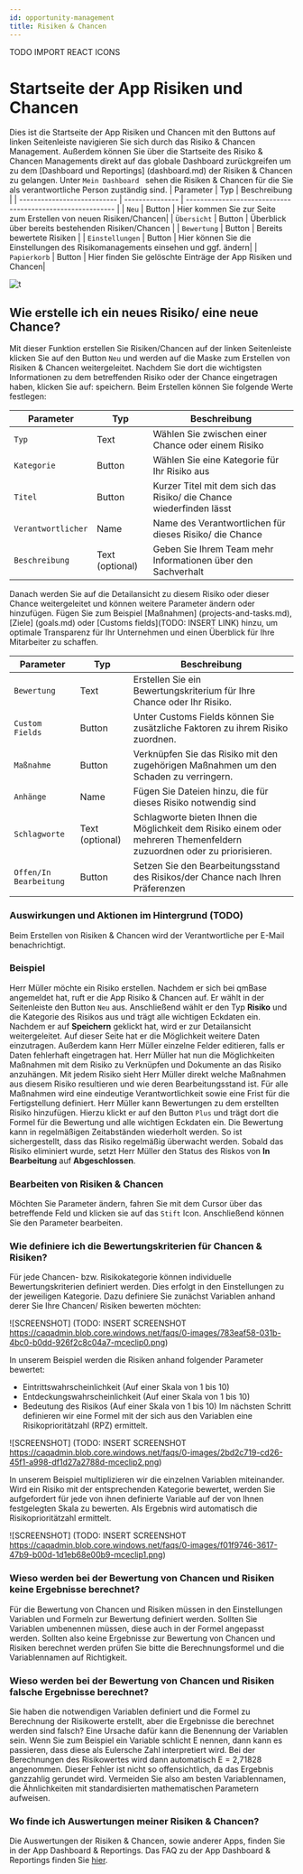 ```yaml
---
id: opportunity-management
title: Risiken & Chancen
---
```

TODO IMPORT REACT ICONS

# Startseite der App Risiken und Chancen
Dies ist die Startseite der App Risiken und Chancen mit den Buttons auf linken Seitenleiste navigieren Sie sich durch das Risiko & Chancen Management. Außerdem können Sie über die Startseite des Risiko & Chancen Managements direkt auf das globale Dashboard zurückgreifen um zu dem [Dashboard und Reportings] (dashboard.md) der Risiken & Chancen zu gelangen. Unter <code>Mein Dashboard </code> sehen die Risiken & Chancen für die Sie als verantwortliche Person zuständig sind. 
| Parameter                    | Typ             | Beschreibung                                               |
| ---------------------------  | --------------- | ---------------------------------------------------------- |
| <code>Neu</code>             | Button          | Hier kommen Sie zur Seite zum Erstellen von neuen Risiken/Chancen|
| <code>Übersicht</code>       | Button          | Überblick über bereits bestehenden Risiken/Chancen         |
| <code>Bewertung</code>       | Button          | Bereits bewertete Risiken                                  |
| <code>Einstellungen</code>   | Button          | Hier können Sie die Einstellungen des Risikomanagements einsehen und ggf. ändern|
| <code>Papierkorb</code>      | Button          | Hier finden Sie gelöschte Einträge der App Risiken und Chancen|

![t](https://caqadmin.blob.core.windows.net/public-screenshots/AllIntegrationSpecs/QualityMonitor/Opportunities.png)

## Wie erstelle ich ein neues Risiko/ eine neue Chance?
Mit dieser Funktion erstellen Sie Risiken/Chancen auf der linken Seitenleiste klicken Sie auf den Button <code>Neu</code> und werden auf die Maske zum Erstellen von Risiken & Chancen  weitergeleitet. Nachdem Sie dort die wichtigsten Informationen zu dem betreffenden Risiko oder der Chance eingetragen haben, klicken Sie auf: speichern.
Beim Erstellen können Sie folgende Werte festlegen:

| Parameter                    | Typ             | Beschreibung                                               |
| ---------------------------  | --------------- | ---------------------------------------------------------- |
| <code>Typ</code>             | Text            | Wählen Sie zwischen einer Chance oder einem Risiko         |
| <code>Kategorie</code>       | Button          | Wählen Sie eine Kategorie für Ihr Risiko aus               |
| <code>Titel</code>           | Button          | Kurzer Titel mit dem sich das Risiko/ die Chance wiederfinden lässt|
| <code>Verantwortlicher</code>| Name            | Name des Verantwortlichen für dieses Risiko/ die Chance    |
| <code>Beschreibung</code>    |Text (optional)  | Geben Sie Ihrem Team mehr Informationen über den Sachverhalt|

Danach werden Sie auf die Detailansicht zu diesem Risiko oder dieser Chance weitergeleitet und können weitere Parameter ändern oder hinzufügen. Fügen Sie zum Beispiel [Maßnahmen] (projects-and-tasks.md), [Ziele] (goals.md) oder [Customs fields](TODO: INSERT LINK) hinzu, um optimale Transparenz für Ihr Unternehmen und einen Überblick für Ihre Mitarbeiter zu schaffen. 

| Parameter                    | Typ             | Beschreibung                                               |
| ---------------------------  | --------------- | ---------------------------------------------------------- |
| <code>Bewertung</code>       | Text            | Erstellen Sie ein Bewertungskriterium für Ihre Chance oder Ihr Risiko.|
| <code>Custom Fields</code>   | Button          | Unter Customs Fields können Sie zusätzliche Faktoren zu ihrem Risiko zuordnen.             |
| <code>Maßnahme </code>       | Button          | Verknüpfen Sie das Risiko mit den zugehörigen Maßnahmen um den Schaden zu verringern.|
| <code>Anhänge</code>         | Name            | Fügen Sie Dateien hinzu, die für dieses Risiko notwendig sind|
| <code>Schlagworte</code>     |Text (optional)  | Schlagworte bieten Ihnen die Möglichkeit dem Risiko einem oder mehreren Themenfeldern zuzuordnen oder zu priorisieren.|
| <code>Offen/In Bearbeitung</code>| Button      | Setzen Sie den Bearbeitungsstand des Risikos/der Chance nach Ihren Präferenzen|

### Auswirkungen und Aktionen im Hintergrund (TODO)

Beim Erstellen von Risiken & Chancen wird der Verantwortliche per E-Mail benachrichtigt.

### Beispiel

Herr Müller möchte ein Risiko erstellen. Nachdem er sich bei qmBase angemeldet hat, ruft er die App Risiko & Chancen auf. Er wählt in der Seitenleiste den Button <code>Neu</code> aus. Anschließend wählt er den Typ **Risiko** und die Kategorie des Risikos aus und trägt alle wichtigen Eckdaten ein. Nachdem er auf **Speichern** geklickt hat, wird er zur Detailansicht weitergeleitet. Auf dieser Seite hat er die Möglichkeit weitere Daten einzutragen. Außerdem kann Herr Müller einzelne Felder editieren, falls er Daten fehlerhaft eingetragen hat. 
Herr Müller hat nun die Möglichkeiten Maßnahmen mit dem Risiko zu Verknüpfen und Dokumente an das Risiko anzuhängen. Mit jedem Risiko sieht Herr Müller direkt welche Maßnahmen aus diesem Risiko resultieren und wie deren Bearbeitungsstand ist. Für alle Maßnahmen wird eine eindeutige Verantwortlichkeit sowie eine Frist für die Fertigstellung definiert. 
Herr Müller kann Bewertungen zu dem erstellten Risiko hinzufügen. Hierzu klickt er auf den Button <code>Plus</code> und trägt dort die Formel für die Bewertung und alle wichtigen Eckdaten ein. Die Bewertung kann in regelmäßigen Zeitabständen wiederholt werden. So ist sichergestellt, dass das Risiko regelmäßig überwacht werden. Sobald das Risiko eliminiert wurde, setzt Herr Müller den Status des Riskos von **In Bearbeitung** auf **Abgeschlossen**.
  
### Bearbeiten von Risiken & Chancen

Möchten Sie Parameter ändern, fahren Sie mit dem Cursor über das betreffende Feld und klicken sie auf das <code>Stift</code> Icon. Anschließend können Sie den Parameter bearbeiten.

### Wie definiere ich die Bewertungskriterien für Chancen & Risiken?

Für jede Chancen- bzw. Risikokategorie können individuelle Bewertungskriterien definiert werden. Dies erfolgt in den Einstellungen zu der jeweiligen Kategorie.
Dazu definiere Sie zunächst Variablen anhand derer Sie Ihre Chancen/ Risiken bewerten möchten:  

![SCREENSHOT] (TODO: INSERT SCREENSHOT https://caqadmin.blob.core.windows.net/faqs/0-images/783eaf58-031b-4bc0-b0dd-926f2c8c04a7-mceclip0.png)

In unserem Beispiel werden die Risiken anhand folgender Parameter bewertet:
* Eintrittswahrscheinlichkeit (Auf einer Skala von 1 bis 10)
* Entdeckungswahrscheinlichkeit (Auf einer Skala von 1 bis 10)
* Bedeutung des Risikos (Auf einer Skala von 1 bis 10)
Im nächsten Schritt definieren wir eine Formel mit der sich aus den Variablen eine Risikoprioritätzahl (RPZ) ermittelt.

![SCREENSHOT] (TODO: INSERT SCREENSHOT https://caqadmin.blob.core.windows.net/faqs/0-images/2bd2c719-cd26-45f1-a998-df1d27a2788d-mceclip2.png)

In unserem Beispiel multiplizieren wir die einzelnen Variablen miteinander. 
Wird ein Risiko mit der entsprechenden Kategorie bewertet, werden Sie aufgefordert für jede von ihnen definierte Variable auf der von Ihnen festgelegten Skala zu bewerten. Als Ergebnis wird automatisch die Risikoprioritätzahl ermittelt.

![SCREENSHOT] (TODO: INSERT SCREENSHOT https://caqadmin.blob.core.windows.net/faqs/0-images/f01f9746-3617-47b9-b00d-1d1eb68e00b9-mceclip1.png)

### Wieso werden bei der Bewertung von Chancen und Risiken keine Ergebnisse berechnet?

Für die Bewertung von Chancen und Risiken müssen in den Einstellungen Variablen und Formeln zur Bewertung definiert werden. Sollten Sie Variablen umbenennen müssen, diese auch in der Formel angepasst werden. Sollten also keine Ergebnisse zur Bewertung von Chancen und Risiken berechnet werden prüfen Sie bitte die Berechnungsformel und die Variablennamen auf Richtigkeit.
 
### Wieso werden bei der Bewertung von Chancen und Risiken falsche Ergebnisse berechnet?

Sie haben die notwendigen Variablen definiert und die Formel zu Berechnung der Risikowerte erstellt, aber die Ergebnisse die berechnet werden sind falsch?
Eine Ursache dafür kann die Benennung der Variablen sein. Wenn Sie zum Beispiel ein Variable schlicht E nennen, dann kann es passieren, dass diese als Eulersche Zahl interpretiert wird. Bei der Berechnungen des Risikowertes wird dann automatisch E = 2,71828 angenommen. Dieser Fehler ist nicht so offensichtlich, da das Ergebnis ganzzahlig gerundet wird. Vermeiden Sie also am besten Variablennamen, die Ähnlichkeiten mit standardisierten mathematischen Parametern aufweisen.
 
### Wo finde ich Auswertungen meiner Risiken & Chancen?

Die Auswertungen der Risiken & Chancen, sowie anderer Apps, finden Sie in der App Dashboard & Reportings. Das FAQ zu der App Dashboard & Reportings finden Sie [hier](dashboard.md). 


